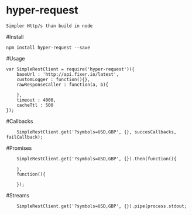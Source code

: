 # hyper-request
    Simpler Http/s than build in node


#Install
  
    npm install hyper-request --save


#Usage

    var SimpleRestClient = require('hyper-request')({
        baseUrl : 'http://api.fixer.io/latest',
        customLogger : function(){},
        rawResponseCaller : function(a, b){

        },
        timeout : 4000,
        cacheTtl : 500
    });
    
#Callbacks

        SimpleRestClient.get('?symbols=USD,GBP', {}, succesCallbacks, failCallback);


#Promises

        SimpleRestClient.get('?symbols=USD,GBP', {}).then(function(){
            
        },
        function(){
        
        });

#Streams

        SimpleRestClient.get('?symbols=USD,GBP', {}).pipe(process.stdout;